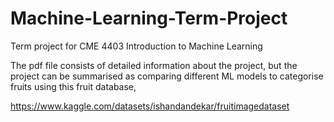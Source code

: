 # Machine-Learning-Term-Project
Term project for CME 4403 Introduction to Machine Learning

The pdf file consists of detailed information about the project, but the project can be summarised as
comparing different ML models to categorise fruits using this fruit database,

https://www.kaggle.com/datasets/ishandandekar/fruitimagedataset
